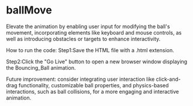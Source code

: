 # ballMove
Elevate the animation by enabling user input for modifying the ball's movement, incorporating elements like keyboard and mouse controls, as well as introducing obstacles or targets to enhance interactivity.

How to run the code:
Step1:Save the HTML file with a .html extension.

Step2:Click the "Go Live" button to open a new browser window displaying the Bouncing_Ball animation.

Future improvement:
consider integrating user interaction like click-and-drag functionality, customizable ball properties, and physics-based interactions, such as ball collisions, for a more engaging and interactive animation.

